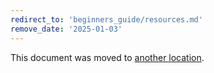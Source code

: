 ```yaml
---
redirect_to: 'beginners_guide/resources.md'
remove_date: '2025-01-03'
---
```

<!-- markdownlint-disable -->
This document was moved to [another location](beginners_guide/resources.md).

<!-- This redirect file can be deleted after <2025-01-03>. -->
<!-- Redirects that point to other docs in the same project expire in three months. -->
<!-- Redirects that point to docs in a different project or site (link is not relative and starts with `https:`) expire in one year. -->
<!-- Before deletion, see: https://docs.gitlab.com/ee/development/documentation/redirects.html -->
